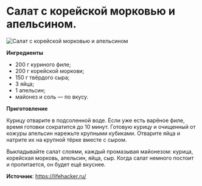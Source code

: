 # Салат с корейской морковью и апельсином.

![Салат с корейской морковью и апельсином](/images/Kulinar/Salad/salat-kormor-apelsin.jpg 'Салат с корейской морковью и апельсином')

**Ингредиенты**

- 200 г куриного филе;
- 200 г корейской моркови;
- 150 г твёрдого сыра;
- 3 яйца;
- 1 апельсин;
- майонез и соль — по вкусу.

**Приготовление**

Курицу отварите в подсоленной воде. Если уже есть варёное филе, время готовки сократится до 10 минут. Готовую курицу и очищенный от кожуры апельсин нарежьте крупными кубиками. Отварите яйца и натрите их на крупной тёрке вместе с сыром.

Выкладывайте салат слоями, каждый промазывая майонезом: курица, корейская морковь, апельсин, яйца, сыр. Когда салат немного постоит и пропитается, он будет ещё вкуснее.

**Источник**: https://lifehacker.ru/
